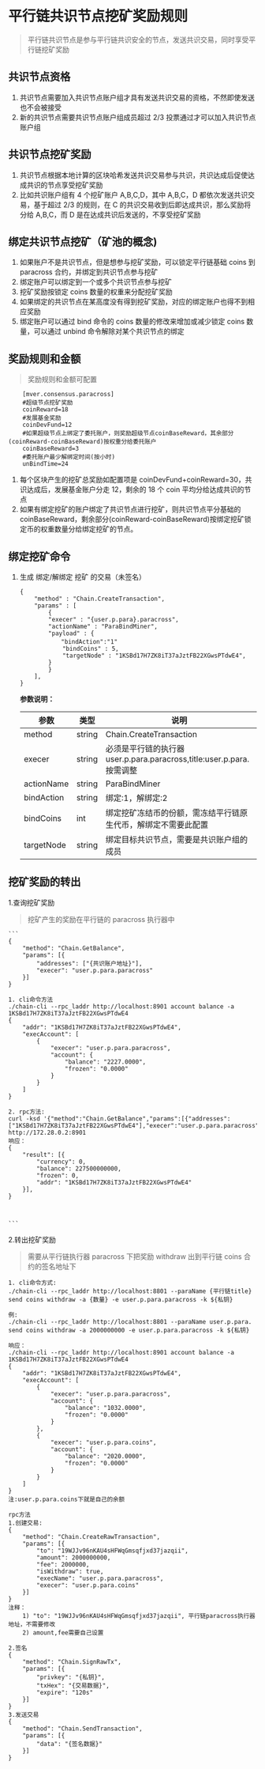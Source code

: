 # 平行链共识节点挖矿奖励规则

> 平行链共识节点是参与平行链共识安全的节点，发送共识交易，同时享受平行链挖矿奖励

## 共识节点资格

1. 共识节点需要加入共识节点账户组才具有发送共识交易的资格，不然即使发送也不会被接受
1. 新的共识节点需要共识节点账户组成员超过 2/3 投票通过才可以加入共识节点账户组

## 共识节点挖矿奖励

1. 共识节点根据本地计算的区块哈希发送共识交易参与共识，共识达成后促使达成共识的节点享受挖矿奖励
1. 比如共识账户组有 4 个挖矿账户 A,B,C,D，其中 A,B,C，D 都依次发送共识交易，基于超过 2/3 的规则，在 C 的共识交易收到后即达成共识，那么奖励将分给 A,B,C，而 D 是在达成共识后发送的，不享受挖矿奖励

## 绑定共识节点挖矿（矿池的概念)

1. 如果账户不是共识节点，但是想参与挖矿奖励，可以锁定平行链基础 coins 到 paracross 合约，并绑定到共识节点参与挖矿
1. 绑定账户可以绑定到一个或多个共识节点参与挖矿
1. 挖矿奖励按锁定 coins 数量的权重来分配挖矿奖励
1. 如果绑定的共识节点在某高度没有得到挖矿奖励，对应的绑定账户也得不到相应奖励
1. 绑定账户可以通过 bind 命令的 coins 数量的修改来增加或减少锁定 coins 数量，可以通过 unbind 命令解除对某个共识节点的绑定

## 奖励规则和金额

> 奖励规则和金额可配置

```
    [mver.consensus.paracross]
    #超级节点挖矿奖励
    coinReward=18
    #发展基金奖励
    coinDevFund=12
    #如果超级节点上绑定了委托账户，则奖励超级节点coinBaseReward，其余部分(coinReward-coinBaseReward)按权重分给委托账户
    coinBaseReward=3
    #委托账户最少解绑定时间(按小时)
    unBindTime=24
```

1. 每个区块产生的挖矿总奖励如配置项是 coinDevFund+coinReward=30，共识达成后，发展基金账户分走 12，剩余的 18 个 coin 平均分给达成共识的节点
1. 如果有绑定挖矿的账户绑定了共识节点进行挖矿，则共识节点平分基础的 coinBaseReward，剩余部分(coinReward-coinBaseReward)按绑定挖矿锁定币的权重数量分给绑定挖矿的节点。

## 绑定挖矿命令

1. 生成 绑定/解绑定 挖矿 的交易（未签名）

   ```
   {
       "method" : "Chain.CreateTransaction",
       "params" : [
           {
           "execer" : "{user.p.para}.paracross",
           "actionName" : "ParaBindMiner",
           "payload" : {
   　　　　　　　"bindAction":"1"
               "bindCoins" : 5,
               "targetNode" : "1KSBd17H7ZK8iT37aJztFB22XGwsPTdwE4",
           }
           }
       ],
   }
   ```

   **参数说明：**

   | 参数       | 类型   | 说明                                                                  |
   | ---------- | ------ | --------------------------------------------------------------------- |
   | method     | string | Chain.CreateTransaction                                               |
   | execer     | string | 必须是平行链的执行器 user.p.para.paracross,title:user.p.para.按需调整 |
   | actionName | string | ParaBindMiner                                                         |
   | bindAction | string | 绑定:1，解绑定:2                                                      |
   | bindCoins  | int    | 绑定挖矿冻结币的份额，需冻结平行链原生代币，解绑定不需要此配置        |
   | targetNode | string | 绑定目标共识节点，需要是共识账户组的成员                              |

## 挖矿奖励的转出

1.查询挖矿奖励

> 挖矿产生的奖励在平行链的 paracross 执行器中

    ```
    {
        "method": "Chain.GetBalance",
        "params": [{
            "addresses": ["{共识账户地址}"],
            "execer": "user.p.para.paracross"
        }]
    }

    1. cli命令方法
    ./chain-cli --rpc_laddr http://localhost:8901 account balance -a 1KSBd17H7ZK8iT37aJztFB22XGwsPTdwE4
    {
        "addr": "1KSBd17H7ZK8iT37aJztFB22XGwsPTdwE4",
        "execAccount": [
            {
                "execer": "user.p.para.paracross",
                "account": {
                    "balance": "2227.0000",
                    "frozen": "0.0000"
                }
            }
        ]
    }

    2. rpc方法:
    curl -ksd '{"method":"Chain.GetBalance","params":[{"addresses":["1KSBd17H7ZK8iT37aJztFB22XGwsPTdwE4"],"execer":"user.p.para.paracross"}]}' http://172.28.0.2:8901
    响应：
    {
        "result": [{
            "currency": 0,
            "balance": 227500000000,
            "frozen": 0,
            "addr": "1KSBd17H7ZK8iT37aJztFB22XGwsPTdwE4"
        }],
    }



    ```

2.转出挖矿奖励

> 需要从平行链执行器 paracross 下把奖励 withdraw 出到平行链 coins 合约的签名地址下

```
1. cli命令方式:
./chain-cli --rpc_laddr http://localhost:8801 --paraName {平行链title} send coins withdraw -a {数量} -e user.p.para.paracross -k ${私钥}

例:
./chain-cli --rpc_laddr http://localhost:8801 --paraName user.p.para. send coins withdraw -a 2000000000 -e user.p.para.paracross -k ${私钥}

响应：
./chain-cli --rpc_laddr http://localhost:8901 account balance -a 1KSBd17H7ZK8iT37aJztFB22XGwsPTdwE4
{
    "addr": "1KSBd17H7ZK8iT37aJztFB22XGwsPTdwE4",
    "execAccount": [
        {
            "execer": "user.p.para.paracross",
            "account": {
                "balance": "1032.0000",
                "frozen": "0.0000"
            }
        },
        {
            "execer": "user.p.para.coins",
            "account": {
                "balance": "2020.0000",
                "frozen": "0.0000"
            }
        }
    ]
}
注:user.p.para.coins下就是自己的余额

rpc方法
1.创建交易:
{
	"method": "Chain.CreateRawTransaction",
	"params": [{
		"to": "19WJJv96nKAU4sHFWqGmsqfjxd37jazqii",
		"amount": 2000000000,
		"fee": 2000000,
		"isWithdraw": true,
		"execName": "user.p.para.paracross",
		"execer": "user.p.para.coins"
	}]
}
注释：
    1) "to": "19WJJv96nKAU4sHFWqGmsqfjxd37jazqii", 平行链paracross执行器地址，不需要修改
    2) amount,fee需要自己设置

2.签名
{
	"method": "Chain.SignRawTx",
	"params": [{
		"privkey": "{私钥}",
		"txHex": "{交易数据}",
		"expire": "120s"
	}]
}
3.发送交易
{
	"method": "Chain.SendTransaction",
	"params": [{
		"data": "{签名数据}"
	}]
}


```

